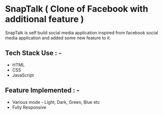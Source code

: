 # SnapTalk ( Clone of Facebook with additional feature )

<p>SnapTalk is self build social media application inspired from facebook social media application and added some new feature to it. </p>

## Tech Stack Use : -

  - HTML
  - CSS
  - JavaScript
  
## Feature Implemented : -

  - Various mode - Light, Dark, Green, Blue etc
  - Fully Responsive
  
  
  
  

